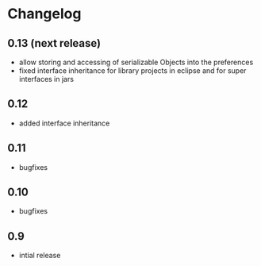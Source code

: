 Changelog
=========

0.13 (next release)
-------------------
 * allow storing and accessing of serializable Objects into the preferences
 * fixed interface inheritance for library projects in eclipse and for super interfaces in jars

0.12
----
 * added interface inheritance

0.11
----
 * bugfixes

0.10
----
 * bugfixes

0.9
---
 * intial release